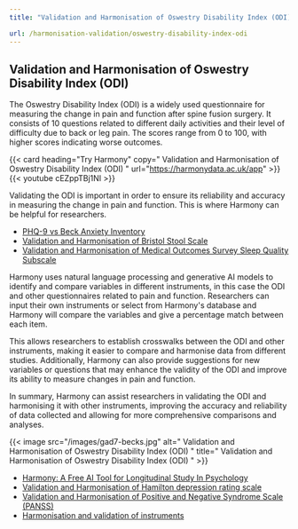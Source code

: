 ```yaml
---
title: "Validation and Harmonisation of Oswestry Disability Index (ODI)"

url: /harmonisation-validation/oswestry-disability-index-odi
---
```


## Validation and Harmonisation of Oswestry Disability Index (ODI)

The Oswestry Disability Index (ODI) is a widely used questionnaire for measuring the change in pain and function after spine fusion surgery. It consists of 10 questions related to different daily activities and their level of difficulty due to back or leg pain. The scores range from 0 to 100, with higher scores indicating worse outcomes.

{{< card heading="Try Harmony" copy=" Validation and Harmonisation of Oswestry Disability Index (ODI) " url="https://harmonydata.ac.uk/app" >}}
{{< youtube cEZppTBj1NI >}}

Validating the ODI is important in order to ensure its reliability and accuracy in measuring the change in pain and function. This is where Harmony can be helpful for researchers.

* [PHQ-9 vs Beck Anxiety Inventory](/compare-harmonise-instruments/phq-9-vs-beck-anxiety-inventory/)
* [Validation and Harmonisation of Bristol Stool Scale](/harmonisation-validation/bristol-stool-scale)
* [Validation and Harmonisation of Medical Outcomes Survey Sleep Quality Subscale](/harmonisation-validation/medical-outcomes-survey-sleep-quality-subscale)

Harmony uses natural language processing and generative AI models to identify and compare variables in different instruments, in this case the ODI and other questionnaires related to pain and function. Researchers can input their own instruments or select from Harmony's database and Harmony will compare the variables and give a percentage match between each item.

This allows researchers to establish crosswalks between the ODI and other instruments, making it easier to compare and harmonise data from different studies. Additionally, Harmony can also provide suggestions for new variables or questions that may enhance the validity of the ODI and improve its ability to measure changes in pain and function.

In summary, Harmony can assist researchers in validating the ODI and harmonising it with other instruments, improving the accuracy and reliability of data collected and allowing for more comprehensive comparisons and analyses. 


{{< image src="/images/gad7-becks.jpg" alt=" Validation and Harmonisation of Oswestry Disability Index (ODI) " title=" Validation and Harmonisation of Oswestry Disability Index (ODI) " >}}









* [Harmony: A Free AI Tool for Longitudinal Study In Psychology](/item-harmonisation/harmony-a-free-ai-tool-for-longitudinal-study-in-psychology)
* [Validation and Harmonisation of Hamilton depression rating scale](/harmonisation-validation/hamilton-depression-rating-scale)
* [Validation and Harmonisation of Positive and Negative Syndrome Scale (PANSS)](/harmonisation-validation/positive-and-negative-syndrome-scale-panss)
* [Harmonisation and validation of instruments](/harmonisation-validation/)